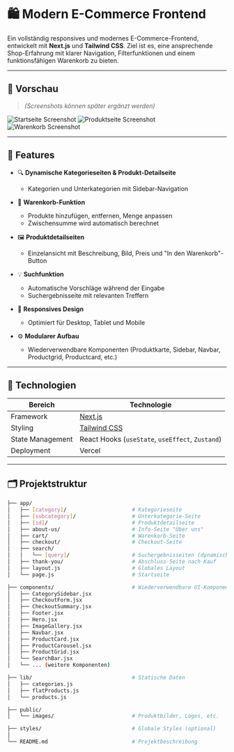 # 🛍️ Modern E-Commerce Frontend

Ein vollständig responsives und modernes E-Commerce-Frontend, entwickelt mit **Next.js** und **Tailwind CSS**. Ziel ist es, eine ansprechende Shop-Erfahrung mit klarer Navigation, Filterfunktionen und einem funktionsfähigen Warenkorb zu bieten.

---

## 📸 Vorschau

> *(Screenshots können später ergänzt werden)*

![Startseite Screenshot](./public/screenshots/home.png)
![Produktseite Screenshot](./public/screenshots/product.png)
![Warenkorb Screenshot](./public/screenshots/cart.png)

---

## 🚀 Features

- 🔍 **Dynamische Kategorieseiten & Produkt-Detailseite**
  - Kategorien und Unterkategorien mit Sidebar-Navigation

- 🛒 **Warenkorb-Funktion**
  - Produkte hinzufügen, entfernen, Menge anpassen
  - Zwischensumme wird automatisch berechnet
- 🖼️ **Produktdetailseiten**
  - Einzelansicht mit Beschreibung, Bild, Preis und "In den Warenkorb"-Button
- 💡 **Suchfunktion**
  - Automatische Vorschläge während der Eingabe
  - Suchergebnisseite mit relevanten Treffern
- 📱 **Responsives Design**
  - Optimiert für Desktop, Tablet und Mobile
- ⚙️ **Modularer Aufbau**
  - Wiederverwendbare Komponenten (Produktkarte, Sidebar, Navbar, Productgrid, Productcard, etc.)

---

## 🧱 Technologien

| Bereich             | Technologie           |
|--------------------|------------------------|
| Framework          | [Next.js](https://nextjs.org/) |
| Styling            | [Tailwind CSS](https://tailwindcss.com/) |
| State Management   | React Hooks (`useState`, `useEffect`, `Zustand`) |
| Deployment         | Vercel |

---

## 🗂️ Projektstruktur

```bash
├── app/
│   ├── [category]/                     # Kategorieseite
│   ├── [subcategory]/                  # Unterkategorie-Seite
│   ├── [id]/                           # Produktdetailseite
│   ├── about-us/                       # Info-Seite "Über uns"
│   ├── cart/                           # Warenkorb-Seite
│   ├── checkout/                       # Checkout-Seite
│   ├── search/
│   │   └── [query]/                    # Suchergebnisseiten (dynamisch)
│   ├── thank-you/                      # Abschluss-Seite nach Kauf
│   ├── layout.js                       # Globales Layout
│   └── page.js                         # Startseite

├── components/                         # Wiederverwendbare UI-Komponenten
│   ├── CategorySidebar.jsx
│   ├── CheckoutForm.jsx
│   ├── CheckoutSummary.jsx
│   ├── Footer.jsx
│   ├── Hero.jsx
│   ├── ImageGallery.jsx
│   ├── Navbar.jsx
│   ├── ProductCard.jsx
│   ├── ProductCarousel.jsx
│   ├── ProductGrid.jsx
│   └── SearchBar.jsx
│   └── ... (weitere Komponenten)

├── lib/                                # Statische Daten
│   ├── categories.js
│   ├── flatProducts.js
│   └── products.js

├── public/
│   └── images/                         # Produktbilder, Logos, etc.

├── styles/                             # Globale Styles (optional)
│
└── README.md                           # Projektbeschreibung
